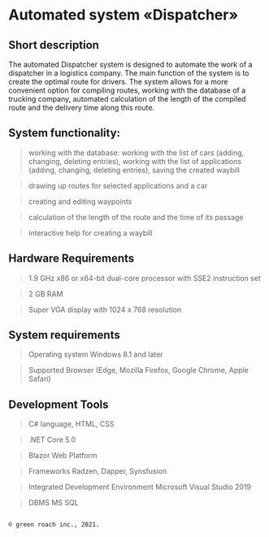 # Automated system «Dispatcher»

## Short description

The automated Dispatcher system is designed to automate the work of a dispatcher in a logistics company. The main function of the system is to create the optimal route for drivers. The system allows for a more convenient option for compiling routes, working with the database of a trucking company, automated calculation of the length of the compiled route and the delivery time along this route.

## System functionality:

> working with the database: working with the list of cars (adding, changing, deleting entries), working with the list of applications (adding, changing, deleting entries), saving the created waybill

> drawing up routes for selected applications and a car

> creating and editing waypoints

> calculation of the length of the route and the time of its passage

> interactive help for creating a waybill

## Hardware Requirements

> 1.9 GHz x86 or x64-bit dual-core processor with SSE2 instruction set

> 2 GB RAM

> Super VGA display with 1024 x 768 resolution

## System requirements

> Operating system Windows 8.1 and later

> Supported Browser (Edge, Mozilla Firefox, Google Chrome, Apple Safari)

## Development Tools

> C# language, HTML, CSS

> .NET Core 5.0

> Blazor Web Platform

> Frameworks Radzen, Dapper, Synsfusion

> Integrated Development Environment Microsoft Visual Studio 2019

> DBMS MS SQL

                                                                                      © green roach inc., 2021.
